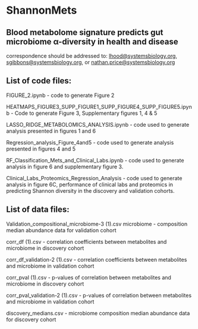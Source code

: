 # ShannonMets
Blood metabolome signature predicts gut microbiome α-diversity in health and disease
-------------------------------------------------------------------------------------------
correspondence should be addressed to:  lhood@systemsbiology.org, sgibbons@systemsbiology.org, or nathan.price@systemsbiology.org 



List of code files:
--------------------


FIGURE_2.ipynb -  code to generate Figure 2 

HEATMAPS_FIGURE3_SUPP_FIGURE1_SUPP_FIGURE4_SUPP_FIGURE5.ipynb -	Code to generate Figure 3, Supplementary figures 1, 4 & 5 

LASSO_RIDGE_METABOLOMICS_ANALYSIS.ipynb - code used to generate analysis presented in figures 1 and 6 

Regression_analysis_Figure_4and5 - code used to generate analysis presented in figures 4 and 5

RF_Classification_Mets_and_Clinical_Labs.ipynb	- code used to generate analysis in figure 6 and supplementary figure 3.

Clinical_Labs_Proteomics_Regression_Analysis - code used to generate analysis in figure 6C, performance of clinical labs and proteomics in predicting Shannon diversity in the discovery and validation cohorts.


List of data files:
-------------------

Validation_compositional_microbiome-3 (1).csv	microbiome -  composition median abundance data for validation cohort 

corr_df (1).csv -	correlation coefficients between metabolites and microbiome in discovery cohort 

corr_df_validation-2 (1).csv -	correlation coefficients between metabolites and microbiome in validation cohort 

corr_pval (1).csv	- p-values of correlation between metabolites and microbiome in discovery cohort

corr_pval_validation-2 (1).csv -	p-values of correlation between metabolites and microbiome in validation cohort 

discovery_medians.csv -	microbiome composition median abundance data for discovery cohort 



